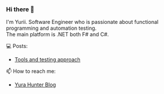 ### Hi there 👋

I'm Yurii. Software Engineer who is passionate about functional programming and automation testing.  
The main platform is .NET both F# and C#.


💻 Posts:
- [Tools and testing approach](https://t.me/yura_hunter/95)

📫 How to reach me:
- [Yura Hunter Blog](https://t.me/+klu4xE9bkspmOGI6)
